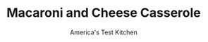 ---
layout: ../../layouts/MarkdownPostLayout.astro
title: Macaroni and Cheese Casserole
author: America's Test Kitchen
pubDate: 2023-03-15
description: "With satisfying heft and bright flavor, this custard-based mac and cheese has lots going for it--as long as you can keep the eggs from scrambling."
image_url: https://res.cloudinary.com/hksqkdlah/image/upload/ar_1:1,c_fill,dpr_2.0,f_auto,fl_lossy.progressive.strip_profile,g_faces:auto,q_auto:low,w_344/10061_sfs-southernmacandcheese-v216
tags: ["Main Courses","American","Pasta","Cheese","Casseroles","4th of July","Thanksgiving","Easter"]
calories: 3873
protein: 22
carbohydrates: 39
fats: 
fiber: 2
ingredients: ["8 ounces (2 cups), elbow macaroni",", Salt and pepper","8 ounces, mild cheddar cheese, shredded (2 cups)","2 teaspoons, cornstarch","4 tablespoons, unsalted butter","1/2 cup, panko bread crumbs","1/2 cup finely chopped, onion","3 tablespoons, all-purpose flour","2 teaspoons, dry mustard","1/8 teaspoon, cayenne pepper","2 cups, water","1 cup, heavy cream","2 , large eggs plus 1 large yolk, lightly beaten","2 teaspoons, Worcestershire sauce","4 ounces, sharp cheddar cheese, shredded (1 cup)"]
serves: 6
time: "1½ hours, plus 20 minutes resting"
instructions: ["Adjust oven rack to upper-middle position and heat oven to 375 degrees. Bring 4 quarts water to boil in large saucepan. Add macaroni and 1 tablespoon salt and cook for 5 minutes. Drain macaroni; set aside. Toss mild cheddar with cornstarch; set aside.","In now-empty saucepan, melt 1 tablespoon butter over medium-low heat. Add panko and cook, stirring constantly, until golden, about 4 minutes. Transfer to bowl and reserve.","Return saucepan to medium heat and melt remaining 3 tablespoons butter. Add onion and cook until beginning to soften, about 3 minutes. Stir in flour, mustard, ½ teaspoon salt, ¾ teaspoon pepper, and cayenne and cook, stirring constantly, until fragrant, about 1 minute. Whisk in water and cream and bring to boil. Reduce heat to medium-low. Simmer until thickened, about 5 minutes.","Remove cream sauce from heat and whisk in mild cheddar–cornstarch mixture until melted. Whisk in eggs, yolk, and Worcestershire. Stir in parcooked macaroni. Transfer macaroni and cheese to 8-inch square baking dish. Sprinkle with sharp cheddar cheese, then panko. Bake until well browned and set, 20 to 25 minutes. Let rest for 20 -minutes. Serve."]
nutrition: ["237 mg Potassium","414 mg Phosphorus","449 mg Calcium","1 mg Iron","47 mg Magnesium","617 mg Sodium","2 mg Zinc","44 g Fat","11 g Monounsaturated","2 g Polyunsaturated","1 mg Vitamin C","1 µg Vitamin D","194 mg Cholesterol","25 g Saturated","2 g Fiber","6 µg Folic acid","36 µg Folate (food)","3 g Sugars","5 µg Vitamin K","154 g Water","39 g Carbs","46 µg Folate equivalent (total)","22 g Protein","1 mg Vitamin E","404 µg Vitamin A","645 kcal Energy","3873 calories"]
notes: "The macaroni will still be firm after cooking according to the directions in step 1 (it will finish cooking in the oven). Barilla Elbows won the test kitchens taste test of elbow macaroni."
---